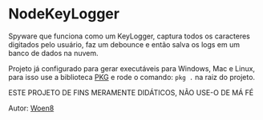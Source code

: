 # NodeKeyLogger

Spyware que funciona como um KeyLogger, captura todos os caracteres digitados pelo usuário, 
faz um debounce e então salva os logs em um banco de dados na nuvem.

Projeto já configurado para gerar executáveis para Windows, Mac e Linux, 
para isso use a biblioteca <a href="https://github.com/vercel/pkg">PKG</a>
e rode o comando:
`
pkg .
`
na raiz do projeto.

ESTE PROJETO DE FINS MERAMENTE DIDÁTICOS, NÃO USE-O DE MÁ FÉ

Autor: <a href="https://github.com/Woen8">Woen8</a>
